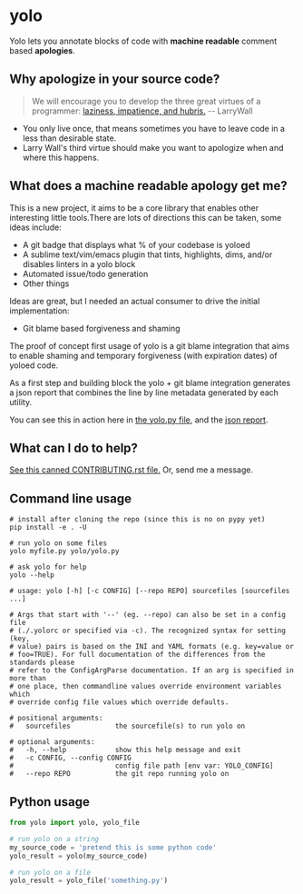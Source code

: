 # yolo
Yolo lets you annotate blocks of code with **machine readable** comment based **apologies**.


Why apologize in your source code?
--------
> We will encourage you to develop the three great virtues of a programmer: [laziness, impatience, and hubris.](http://c2.com/cgi/wiki?LazinessImpatienceHubris) -- LarryWall

* You only live once, that means sometimes you have to leave code in a less than desirable state.
* Larry Wall's third virtue should make you want to apologize when and where this happens. 



What does a machine readable apology get me?
--------
This is a new project, it aims to be a core library that enables other interesting little tools.There are lots of directions this can be taken, some ideas include:

* A git badge that displays what % of your codebase is yoloed
* A sublime text/vim/emacs plugin that tints, highlights, dims, and/or disables linters in a yolo block
* Automated issue/todo generation
* Other things

Ideas are great, but I needed an actual consumer to drive the initial implementation:

* Git blame based forgiveness and shaming

The proof of concept first usage of yolo is a git blame integration that aims to enable shaming and temporary forgiveness (with expiration dates) of yoloed code. 

As a first step and building block the yolo + git blame integration generates a json report that combines the line by line metadata generated by each utility.

You can see this in action here in [the yolo.py file](https://github.com/TomNeyland/yolo/blob/master/yolo/yolo.py#L157-L170), and the [json report](https://github.com/TomNeyland/yolo/blob/master/yolo_example.json#L1423-L1693).


What can I do to help?
--------
[See this canned CONTRIBUTING.rst file.](CONTRIBUTING.rst) Or, send me a message.

Command line usage
--------
```shell
# install after cloning the repo (since this is no on pypy yet)
pip install -e . -U

# run yolo on some files
yolo myfile.py yolo/yolo.py

# ask yolo for help
yolo --help

# usage: yolo [-h] [-c CONFIG] [--repo REPO] sourcefiles [sourcefiles ...]

# Args that start with '--' (eg. --repo) can also be set in a config file
# (./.yolorc or specified via -c). The recognized syntax for setting (key,
# value) pairs is based on the INI and YAML formats (e.g. key=value or
# foo=TRUE). For full documentation of the differences from the standards please
# refer to the ConfigArgParse documentation. If an arg is specified in more than
# one place, then commandline values override environment variables which
# override config file values which override defaults.

# positional arguments:
#   sourcefiles           the sourcefile(s) to run yolo on

# optional arguments:
#   -h, --help            show this help message and exit
#   -c CONFIG, --config CONFIG
#                         config file path [env var: YOLO_CONFIG]
#   --repo REPO           the git repo running yolo on
```


Python usage
--------
```python
from yolo import yolo, yolo_file

# run yolo on a string
my_source_code = 'pretend this is some python code'
yolo_result = yolo(my_source_code)

# run yolo on a file
yolo_result = yolo_file('something.py')
```

